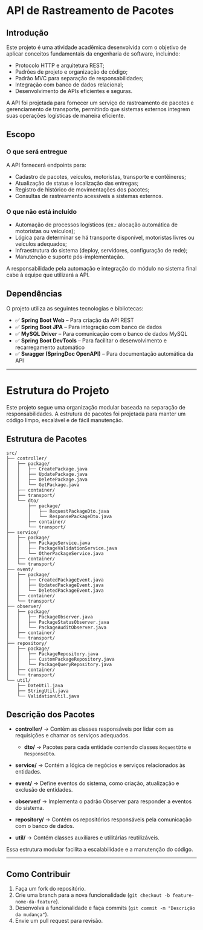 
# API de Rastreamento de Pacotes  

## Introdução  

Este projeto é uma atividade acadêmica desenvolvida com o objetivo de aplicar conceitos fundamentais da engenharia de software, incluindo:  
- Protocolo HTTP e arquitetura REST;  
- Padrões de projeto e organização de código;  
- Padrão MVC para separação de responsabilidades;  
- Integração com banco de dados relacional;  
- Desenvolvimento de APIs eficientes e seguras.  

A API foi projetada para fornecer um serviço de rastreamento de pacotes e gerenciamento de transporte, permitindo que sistemas externos integrem suas operações logísticas de maneira eficiente.  

## Escopo  

### O que será entregue  
A API fornecerá endpoints para:  
- Cadastro de pacotes, veículos, motoristas, transporte e contêineres;  
- Atualização de status e localização das entregas;  
- Registro de histórico de movimentações dos pacotes;  
- Consultas de rastreamento acessíveis a sistemas externos.  

### O que **não** está incluído  
- Automação de processos logísticos (ex.: alocação automática de motoristas ou veículos);  
- Lógica para determinar se há transporte disponível, motoristas livres ou veículos adequados;  
- Infraestrutura do sistema (deploy, servidores, configuração de rede);  
- Manutenção e suporte pós-implementação.  

A responsabilidade pela automação e integração do módulo no sistema final cabe à equipe que utilizará a API.  

## Dependências  

O projeto utiliza as seguintes tecnologias e bibliotecas:  
- ✅ **Spring Boot Web** – Para criação da API REST  
- ✅ **Spring Boot JPA** – Para integração com banco de dados  
- ✅ **MySQL Driver** – Para comunicação com o banco de dados MySQL  
- ✅ **Spring Boot DevTools** – Para facilitar o desenvolvimento e recarregamento automático  
- ✅ **Swagger (SpringDoc OpenAPI)** – Para documentação automática da API  


---

# Estrutura do Projeto

Este projeto segue uma organização modular baseada na separação de responsabilidades. A estrutura de pacotes foi projetada para manter um código limpo, escalável e de fácil manutenção.

## Estrutura de Pacotes

```plaintext
src/
├── controller/
│   ├── package/
│   │   ├── CreatePackage.java
│   │   ├── UpdatePackage.java
│   │   ├── DeletePackage.java
│   │   └── GetPackage.java
│   ├── container/
│   ├── transport/
│   └── dto/
│       ├── package/
│       │   ├── RequestPackageDto.java
│       │   └── ResponsePackageDto.java
│       ├── container/
│       └── transport/
├── service/
│   ├── package/
│   │   ├── PackageService.java
│   │   ├── PackageValidationService.java
│   │   └── OtherPackageService.java
│   ├── container/
│   └── transport/
├── event/
│   ├── package/
│   │   ├── CreatedPackageEvent.java
│   │   ├── UpdatedPackageEvent.java
│   │   └── DeletedPackageEvent.java
│   ├── container/
│   └── transport/
├── observer/
│   ├── package/
│   │   ├── PackageObserver.java
│   │   ├── PackageStatusObserver.java
│   │   └── PackageAuditObserver.java
│   ├── container/
│   └── transport/
├── repository/
│   ├── package/
│   │   ├── PackageRepository.java
│   │   ├── CustomPackageRepository.java
│   │   └── PackageQueryRepository.java
│   ├── container/
│   └── transport/
└── util/
    ├── DateUtil.java
    ├── StringUtil.java
    └── ValidationUtil.java
```

## Descrição dos Pacotes

- **controller/** → Contém as classes responsáveis por lidar com as requisições e chamar os serviços adequados.
  - **dto/** → Pacotes para cada entidade contendo classes `RequestDto` e `ResponseDto`.

- **service/** → Contém a lógica de negócios e serviços relacionados às entidades.

- **event/** → Define eventos do sistema, como criação, atualização e exclusão de entidades.

- **observer/** → Implementa o padrão Observer para responder a eventos do sistema.

- **repository/** → Contém os repositórios responsáveis pela comunicação com o banco de dados.

- **util/** → Contém classes auxiliares e utilitárias reutilizáveis.

Essa estrutura modular facilita a escalabilidade e a manutenção do código.

---


## Como Contribuir  

1. Faça um fork do repositório.  
2. Crie uma branch para a nova funcionalidade (`git checkout -b feature-nome-da-feature`).  
3. Desenvolva a funcionalidade e faça commits (`git commit -m "Descrição da mudança"`).  
4. Envie um pull request para revisão.  

